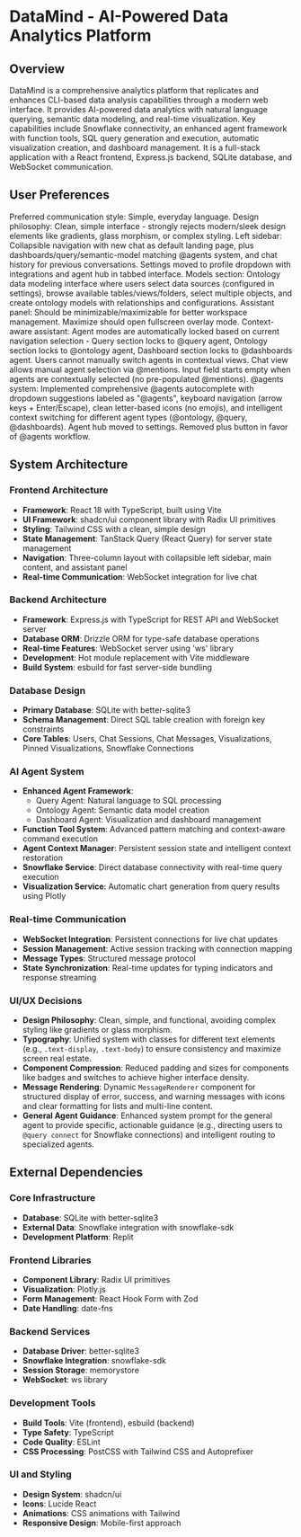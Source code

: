 # DataMind - AI-Powered Data Analytics Platform

## Overview

DataMind is a comprehensive analytics platform that replicates and enhances CLI-based data analysis capabilities through a modern web interface. It provides AI-powered data analytics with natural language querying, semantic data modeling, and real-time visualization. Key capabilities include Snowflake connectivity, an enhanced agent framework with function tools, SQL query generation and execution, automatic visualization creation, and dashboard management. It is a full-stack application with a React frontend, Express.js backend, SQLite database, and WebSocket communication.

## User Preferences

Preferred communication style: Simple, everyday language.
Design philosophy: Clean, simple interface - strongly rejects modern/sleek design elements like gradients, glass morphism, or complex styling.
Left sidebar: Collapsible navigation with new chat as default landing page, plus dashboards/query/semantic-model matching @agents system, and chat history for previous conversations. Settings moved to profile dropdown with integrations and agent hub in tabbed interface.
Models section: Ontology data modeling interface where users select data sources (configured in settings), browse available tables/views/folders, select multiple objects, and create ontology models with relationships and configurations.
Assistant panel: Should be minimizable/maximizable for better workspace management. Maximize should open fullscreen overlay mode.
Context-aware assistant: Agent modes are automatically locked based on current navigation selection - Query section locks to @query agent, Ontology section locks to @ontology agent, Dashboard section locks to @dashboards agent. Users cannot manually switch agents in contextual views. Chat view allows manual agent selection via @mentions. Input field starts empty when agents are contextually selected (no pre-populated @mentions).
@agents system: Implemented comprehensive @agents autocomplete with dropdown suggestions labeled as "@agents", keyboard navigation (arrow keys + Enter/Escape), clean letter-based icons (no emojis), and intelligent context switching for different agent types (@ontology, @query, @dashboards). Agent hub moved to settings. Removed plus button in favor of @agents workflow.

## System Architecture

### Frontend Architecture
- **Framework**: React 18 with TypeScript, built using Vite
- **UI Framework**: shadcn/ui component library with Radix UI primitives
- **Styling**: Tailwind CSS with a clean, simple design
- **State Management**: TanStack Query (React Query) for server state management
- **Navigation**: Three-column layout with collapsible left sidebar, main content, and assistant panel
- **Real-time Communication**: WebSocket integration for live chat

### Backend Architecture
- **Framework**: Express.js with TypeScript for REST API and WebSocket server
- **Database ORM**: Drizzle ORM for type-safe database operations
- **Real-time Features**: WebSocket server using 'ws' library
- **Development**: Hot module replacement with Vite middleware
- **Build System**: esbuild for fast server-side bundling

### Database Design
- **Primary Database**: SQLite with better-sqlite3
- **Schema Management**: Direct SQL table creation with foreign key constraints
- **Core Tables**: Users, Chat Sessions, Chat Messages, Visualizations, Pinned Visualizations, Snowflake Connections

### AI Agent System
- **Enhanced Agent Framework**:
  - Query Agent: Natural language to SQL processing
  - Ontology Agent: Semantic data model creation
  - Dashboard Agent: Visualization and dashboard management
- **Function Tool System**: Advanced pattern matching and context-aware command execution
- **Agent Context Manager**: Persistent session state and intelligent context restoration
- **Snowflake Service**: Direct database connectivity with real-time query execution
- **Visualization Service**: Automatic chart generation from query results using Plotly

### Real-time Communication
- **WebSocket Integration**: Persistent connections for live chat updates
- **Session Management**: Active session tracking with connection mapping
- **Message Types**: Structured message protocol
- **State Synchronization**: Real-time updates for typing indicators and response streaming

### UI/UX Decisions
- **Design Philosophy**: Clean, simple, and functional, avoiding complex styling like gradients or glass morphism.
- **Typography**: Unified system with classes for different text elements (e.g., `.text-display`, `.text-body`) to ensure consistency and maximize screen real estate.
- **Component Compression**: Reduced padding and sizes for components like badges and switches to achieve higher interface density.
- **Message Rendering**: Dynamic `MessageRenderer` component for structured display of error, success, and warning messages with icons and clear formatting for lists and multi-line content.
- **General Agent Guidance**: Enhanced system prompt for the general agent to provide specific, actionable guidance (e.g., directing users to `@query connect` for Snowflake connections) and intelligent routing to specialized agents.

## External Dependencies

### Core Infrastructure
- **Database**: SQLite with better-sqlite3
- **External Data**: Snowflake integration with snowflake-sdk
- **Development Platform**: Replit

### Frontend Libraries
- **Component Library**: Radix UI primitives
- **Visualization**: Plotly.js
- **Form Management**: React Hook Form with Zod
- **Date Handling**: date-fns

### Backend Services
- **Database Driver**: better-sqlite3
- **Snowflake Integration**: snowflake-sdk
- **Session Storage**: memorystore
- **WebSocket**: ws library

### Development Tools
- **Build Tools**: Vite (frontend), esbuild (backend)
- **Type Safety**: TypeScript
- **Code Quality**: ESLint
- **CSS Processing**: PostCSS with Tailwind CSS and Autoprefixer

### UI and Styling
- **Design System**: shadcn/ui
- **Icons**: Lucide React
- **Animations**: CSS animations with Tailwind
- **Responsive Design**: Mobile-first approach